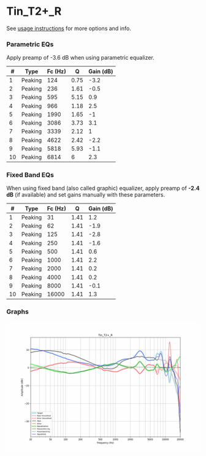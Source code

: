 # Tin_T2+_R
See [usage instructions](https://github.com/jaakkopasanen/AutoEq#usage) for more options and info.

### Parametric EQs
Apply preamp of -3.6 dB when using parametric equalizer.

|   # | Type    |   Fc (Hz) |    Q |   Gain (dB) |
|-----|---------|-----------|------|-------------|
|   1 | Peaking |       124 | 0.75 |        -3.2 |
|   2 | Peaking |       236 | 1.61 |        -0.5 |
|   3 | Peaking |       595 | 5.15 |         0.9 |
|   4 | Peaking |       966 | 1.18 |         2.5 |
|   5 | Peaking |      1990 | 1.65 |        -1   |
|   6 | Peaking |      3086 | 3.73 |         3.1 |
|   7 | Peaking |      3339 | 2.12 |         1   |
|   8 | Peaking |      4622 | 2.42 |        -2.2 |
|   9 | Peaking |      5818 | 5.93 |        -1.1 |
|  10 | Peaking |      6814 | 6    |         2.3 |

### Fixed Band EQs
When using fixed band (also called graphic) equalizer, apply preamp of **-2.4 dB** (if available) and set gains manually with these parameters.

|   # | Type    |   Fc (Hz) |    Q |   Gain (dB) |
|-----|---------|-----------|------|-------------|
|   1 | Peaking |        31 | 1.41 |         1.2 |
|   2 | Peaking |        62 | 1.41 |        -1.9 |
|   3 | Peaking |       125 | 1.41 |        -2.8 |
|   4 | Peaking |       250 | 1.41 |        -1.6 |
|   5 | Peaking |       500 | 1.41 |         0.6 |
|   6 | Peaking |      1000 | 1.41 |         2.2 |
|   7 | Peaking |      2000 | 1.41 |         0.2 |
|   8 | Peaking |      4000 | 1.41 |         0.2 |
|   9 | Peaking |      8000 | 1.41 |        -0.1 |
|  10 | Peaking |     16000 | 1.41 |         1.3 |

### Graphs
![](./Tin_T2+_R.png)

